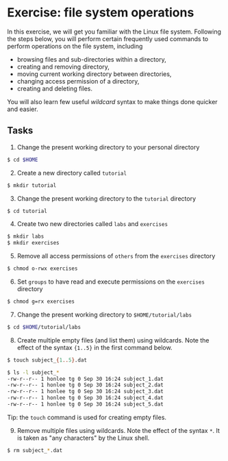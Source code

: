 # Exercise: file system operations

In this exercise, we will get you familiar with the Linux file system.  Following the steps below, you will perform certain frequently used commands to perform operations on the file system, including

* browsing files and sub-directories within a directory,
* creating and removing directory,
* moving current working directory between directories,
* changing access permission of a directory,
* creating and deleting files.

You will also learn few useful _wildcard_ syntax to make things done quicker and easier.

## Tasks

1. Change the present working directory to your personal directory 

  ```bash
  $ cd $HOME
  ```

2. Create a new directory called `tutorial`

  ```bash
  $ mkdir tutorial 
  ```

3. Change the present working directory to the `tutorial` directory

  ```bash
  $ cd tutorial 
  ```

4. Create two new directories called `labs` and `exercises` 

  ```bash
  $ mkdir labs
  $ mkdir exercises
  ```
  
5. Remove all access permissions of `others` from the `exercises` directory

  ```bash
  $ chmod o-rwx exercises
  ```

6. Set `groups` to have read and execute permissions on the `exercises` directory

  ```bash
  $ chmod g=rx exercises
  ```

7. Change the present working directory to `$HOME/tutorial/labs`

  ```bash
  $ cd $HOME/tutorial/labs
  ```

8. Create multiple empty files (and list them) using wildcards.  Note the effect of the syntax `{1..5}` in the first command below.

  ```bash
  $ touch subject_{1..5}.dat

  $ ls -l subject_*
  -rw-r--r-- 1 honlee tg 0 Sep 30 16:24 subject_1.dat
  -rw-r--r-- 1 honlee tg 0 Sep 30 16:24 subject_2.dat
  -rw-r--r-- 1 honlee tg 0 Sep 30 16:24 subject_3.dat
  -rw-r--r-- 1 honlee tg 0 Sep 30 16:24 subject_4.dat
  -rw-r--r-- 1 honlee tg 0 Sep 30 16:24 subject_5.dat
  ```

  Tip: the `touch` command is used for creating empty files.

9. Remove multiple files using wildcards.  Note the effect of the syntax `*`.  It is taken as "any characters" by the Linux shell.

  ```bash
  $ rm subject_*.dat
  ```
